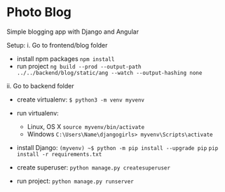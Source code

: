 # Photo Blog

Simple blogging app with Django and Angular

Setup:
i. Go to frontend/blog folder
* install npm packages
`npm install`
* run project
`ng build --prod --output-path ../../backend/blog/static/ang --watch --output-hashing none`

ii. Go to backend folder
* create virtualenv:
`$ python3 -m venv myvenv`

* run virtualenv:
  * Linux, OS X
  `source myvenv/bin/activate`
  * Windows
  `C:\Users\Name\djangogirls> myvenv\Scripts\activate`

* install Django:
`(myvenv) ~$ python -m pip install --upgrade pip`
`pip install -r requirements.txt`

* create superuser:
`python manage.py createsuperuser`

* run project:
`python manage.py runserver`
